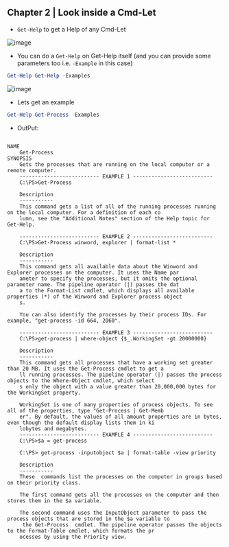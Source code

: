 ## Chapter 2 | Look inside a Cmd-Let

* `Get-Help` to get a Help of any Cmd-Let

![image](https://user-images.githubusercontent.com/13016162/50819045-eca31b80-134e-11e9-96f5-4f61e67dbf3f.png)

* You can do a `Get-Help` on Get-Help itself (and you can provide some parameters too i.e. `-Example` in this case)
```PowerShell
Get-Help Get-Help -Examples
```
![image](https://user-images.githubusercontent.com/13016162/50819415-06912e00-1350-11e9-9db1-60a01a7f736e.png)

* Lets get an example

```PowerShell
Get-Help Get-Process -Examples
```

* OutPut:

```

NAME
    Get-Process    
SYNOPSIS
    Gets the processes that are running on the local computer or a remote computer.    
    -------------------------- EXAMPLE 1 --------------------------    
    C:\PS>Get-Process  
    
    Description
    -----------
    This command gets a list of all of the running processes running on the local computer. For a definition of each co
    lumn, see the "Additional Notes" section of the Help topic for Get-Help.    
    
    -------------------------- EXAMPLE 2 --------------------------    
    C:\PS>Get-Process winword, explorer | format-list *    
    
    Description
    -----------
    This command gets all available data about the Winword and Explorer processes on the computer. It uses the Name par
    ameter to specify the processes, but it omits the optional parameter name. The pipeline operator (|) passes the dat
    a to the Format-List cmdlet, which displays all available properties (*) of the Winword and Explorer process object
    s.
    
    You can also identify the processes by their process IDs. For example, "get-process -id 664, 2060".    
    
    -------------------------- EXAMPLE 3 --------------------------    
    C:\PS>get-process | where-object {$_.WorkingSet -gt 20000000}   
    
    Description
    -----------
    This command gets all processes that have a working set greater than 20 MB. It uses the Get-Process cmdlet to get a
    ll running processes. The pipeline operator (|) passes the process objects to the Where-Object cmdlet, which select
    s only the object with a value greater than 20,000,000 bytes for the WorkingSet property. 
    
    WorkingSet is one of many properties of process objects. To see all of the properties, type "Get-Process | Get-Memb
    er". By default, the values of all amount properties are in bytes, even though the default display lists them in ki
    lobytes and megabytes.    
    -------------------------- EXAMPLE 4 --------------------------   
    C:\PS>$a = get-process
    
    C:\PS> get-process -inputobject $a | format-table -view priority  
    
    Description
    -----------
    These  commands list the processes on the computer in groups based on their priority class. 
    
    The first command gets all the processes on the computer and then stores them in the $a variable. 
    
    The second command uses the InputObject parameter to pass the process objects that are stored in the $a variable to
     the Get-Process  cmdlet. The pipeline operator passes the objects to the Format-Table cmdlet, which formats the pr
    ocesses by using the Priority view. 
    
```



